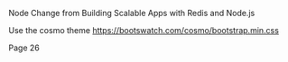 Node Change from Building Scalable Apps with Redis and Node.js

Use the cosmo theme
https://bootswatch.com/cosmo/bootstrap.min.css

Page 26
